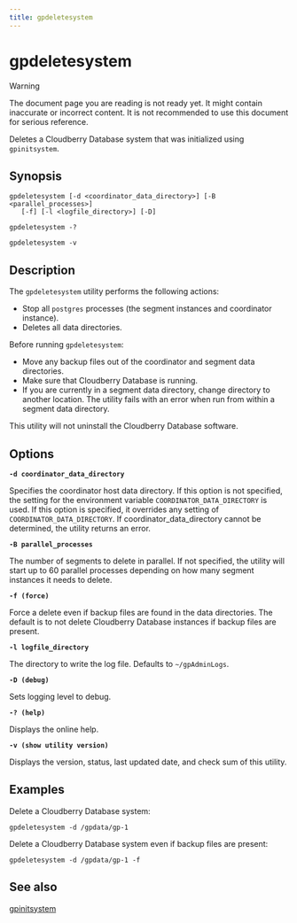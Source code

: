 ```yaml
---
title: gpdeletesystem
---
```


# gpdeletesystem

> [!WARNING]
> The document page you are reading is not ready yet. It might contain inaccurate or incorrect content. It is not recommended to use this document for serious reference.

Deletes a Cloudberry Database system that was initialized using `gpinitsystem`.

## Synopsis

```shell
gpdeletesystem [-d <coordinator_data_directory>] [-B <parallel_processes>] 
   [-f] [-l <logfile_directory>] [-D]

gpdeletesystem -? 

gpdeletesystem -v
```

## Description

The `gpdeletesystem` utility performs the following actions:

- Stop all `postgres` processes (the segment instances and coordinator instance).
- Deletes all data directories.

Before running `gpdeletesystem`:

- Move any backup files out of the coordinator and segment data directories.
- Make sure that Cloudberry Database is running.
- If you are currently in a segment data directory, change directory to another location. The utility fails with an error when run from within a segment data directory.

This utility will not uninstall the Cloudberry Database software.

## Options

**`-d coordinator_data_directory`**

Specifies the coordinator host data directory. If this option is not specified, the setting for the environment variable `COORDINATOR_DATA_DIRECTORY` is used. If this option is specified, it overrides any setting of `COORDINATOR_DATA_DIRECTORY`. If coordinator_data_directory cannot be determined, the utility returns an error.

**`-B parallel_processes`**

The number of segments to delete in parallel. If not specified, the utility will start up to 60 parallel processes depending on how many segment instances it needs to delete.

**`-f (force)`**

Force a delete even if backup files are found in the data directories. The default is to not delete Cloudberry Database instances if backup files are present.

**`-l logfile_directory`**

The directory to write the log file. Defaults to `~/gpAdminLogs`.

**`-D (debug)`**

Sets logging level to debug.

**`-? (help)`**

Displays the online help.

**`-v (show utility version)`**

Displays the version, status, last updated date, and check sum of this utility.

## Examples

Delete a Cloudberry Database system:

```shell
gpdeletesystem -d /gpdata/gp-1
```

Delete a Cloudberry Database system even if backup files are present:

```shell
gpdeletesystem -d /gpdata/gp-1 -f
```

## See also

[gpinitsystem](/docs/db-utilities/db-util-gpinitsystem.md)
